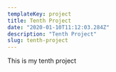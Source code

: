 ```yaml
---
templateKey: project
title: Tenth Project
date: "2020-01-10T11:12:03.284Z"
description: "Tenth Project"
slug: tenth-project
---
```

This is my tenth project